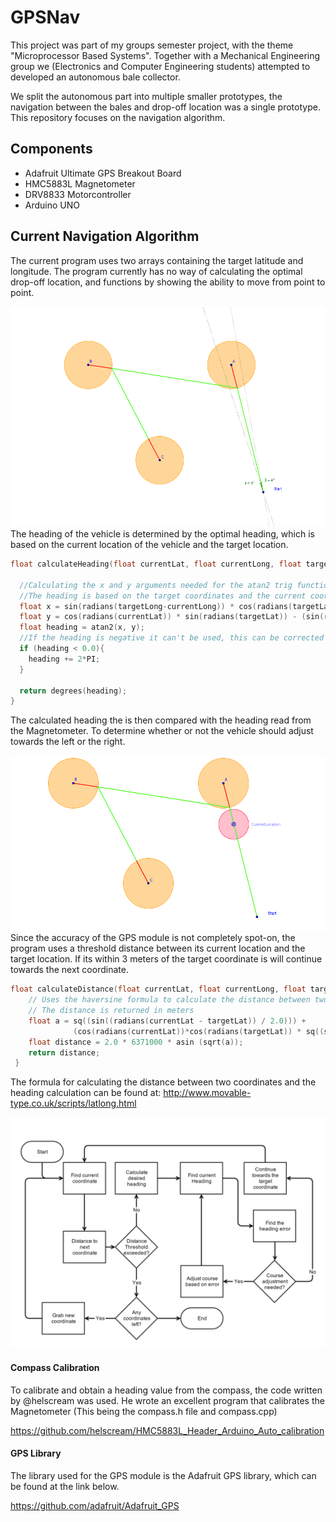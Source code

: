 # GPSNav
This project was part of my groups semester project, with the theme "Microprocessor Based Systems". Together with a Mechanical Engineering group we (Electronics and Computer Engineering students) attempted to developed an autonomous bale collector.

We split the autonomous part into multiple smaller prototypes, the navigation between the bales and drop-off location was a single prototype. This repository focuses on the navigation algorithm.
## Components
* Adafruit Ultimate GPS Breakout Board
* HMC5883L Magnetometer
* DRV8833 Motorcontroller
* Arduino UNO

## Current Navigation Algorithm

The current program uses two arrays containing the target latitude and longitude. The program currently has no way of calculating the optimal drop-off location, and functions by showing the ability to move from point to point.

![Thresholds](inaccuracy.png)
The heading of the vehicle is determined by the optimal heading, which is based on the current location of the vehicle and the target location.
```cpp
float calculateHeading(float currentLat, float currentLong, float targetLat, float targetLong){

  //Calculating the x and y arguments needed for the atan2 trig function
  //The heading is based on the target coordinates and the current coordinates
  float x = sin(radians(targetLong-currentLong)) * cos(radians(targetLat));
  float y = cos(radians(currentLat)) * sin(radians(targetLat)) - (sin(radians(currentLat)) * cos(radians(targetLat)) * cos(radians(targetLong-currentLong)));
  float heading = atan2(x, y);
  //If the heading is negative it can't be used, this can be corrected by adding two pi.
  if (heading < 0.0){
    heading += 2*PI;
  }

  return degrees(heading);
}
```

The calculated heading the is then compared with the heading read from the Magnetometer. To determine whether or not the vehicle should adjust towards the left or the right.


![Threshold with radius](inaccuracywithrad.png)
Since the accuracy of the GPS module is not completely spot-on, the program uses a threshold distance between its current location and the target location. If its within 3 meters of the target coordinate is will continue towards the next coordinate.
```cpp
float calculateDistance(float currentLat, float currentLong, float targetLat, float targetLong) {
    // Uses the haversine formula to calculate the distance between two points.
    // The distance is returned in meters
    float a = sq((sin((radians(currentLat - targetLat)) / 2.0))) +
              (cos(radians(currentLat))*cos(radians(targetLat)) * sq((sin((radians(currentLong - targetLong)) / 2.0))));
    float distance = 2.0 * 6371000 * asin (sqrt(a));
    return distance;
 }
```

The formula for calculating the distance between two coordinates and the heading calculation can be found at: http://www.movable-type.co.uk/scripts/latlong.html



![Flow Chart](gps_process.jpg)

#### Compass Calibration
To calibrate and obtain a heading value from the compass, the code written by @helscream was used. He wrote an excellent program that calibrates the Magnetometer (This being the compass.h file and compass.cpp)

https://github.com/helscream/HMC5883L_Header_Arduino_Auto_calibration

#### GPS Library
The library used for the GPS module is the Adafruit GPS library, which can be found at the link below.

https://github.com/adafruit/Adafruit_GPS
